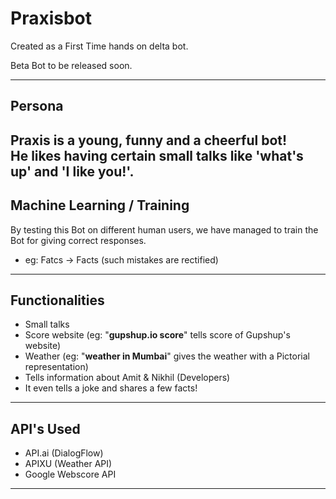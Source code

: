 # Praxisbot
Created as a First Time hands on delta bot.

Beta Bot to be released soon.

---

Persona
---
Praxis is a young, funny and a cheerful bot!  
He likes having certain small talks like 'what's up' and 'I like you!'.
---

Machine Learning / Training
---
By testing this Bot on different human users, we have managed to train the Bot for
giving correct responses.
- eg: Fatcs -> Facts (such mistakes are rectified)

---

Functionalities
---
- Small talks
- Score website (eg: "**gupshup.io score**" tells score of Gupshup's website)
- Weather  (eg: "**weather in Mumbai**" gives the weather with a Pictorial representation)
- Tells information about Amit & Nikhil (Developers)
- It even tells a joke and shares a few facts!

---

API's Used
---
- API.ai (DialogFlow)
- APIXU (Weather API)
- Google Webscore API
---
